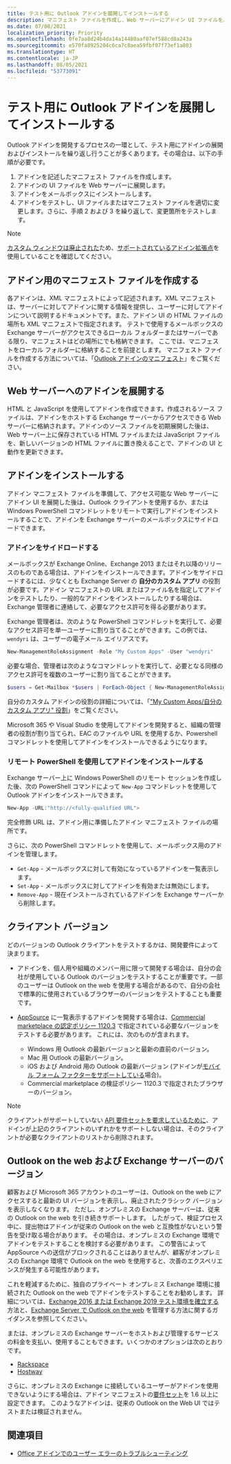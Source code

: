 ```yaml
---
title: テスト用に Outlook アドインを展開してインストールする
description: マニフェスト ファイルを作成し、Web サーバーにアドイン UI ファイルを展開して、ユーザーのメールボックスにアドインをインストールします。その後、アドインをテストします。
ms.date: 07/08/2021
localization_priority: Priority
ms.openlocfilehash: 0fe7aa8d24b4da14a14480aaf07ef588cd8a243a
ms.sourcegitcommit: e570fa8925204c6ca7c8aea59fbf07f73ef1a803
ms.translationtype: HT
ms.contentlocale: ja-JP
ms.lasthandoff: 08/05/2021
ms.locfileid: "53773091"
---
```

# <a name="deploy-and-install-outlook-add-ins-for-testing"></a>テスト用に Outlook アドインを展開してインストールする

Outlook アドインを開発するプロセスの一環として、テスト用にアドインの展開およびインストールを繰り返し行うことが多くあります。その場合は、以下の手順が必要です。

1. アドインを記述したマニフェスト ファイルを作成します。
1. アドインの UI ファイルを Web サーバーに展開します。
1. アドインをメールボックスにインストールします。
1. アドインをテストし、UI ファイルまたはマニフェスト ファイルを適切に変更します。さらに、手順 2 および 3 を繰り返して、変更箇所をテストします。

> [!NOTE]
> [カスタム ウィンドウは廃止された](https://developer.microsoft.com/outlook/blogs/make-your-add-ins-available-in-the-office-ribbon/)ため、[サポートされているアドイン拡張点](outlook-add-ins-overview.md#extension-points)を使用していることを確認してください。

## <a name="create-a-manifest-file-for-the-add-in"></a>アドイン用のマニフェスト ファイルを作成する

各アドインは、XML マニフェストによって記述されます。XML マニフェストは、サーバーに対してアドインに関する情報を提供し、ユーザーに対してアドインについて説明するドキュメントです。また、アドイン UI の HTML ファイルの場所も XML マニフェストで指定されます。 テストで使用するメールボックスの Exchange サーバーがアクセスできるローカル フォルダーまたはサーバーである限り、マニフェストはどの場所にでも格納できます。 ここでは、マニフェストをローカル フォルダーに格納することを前提とします。 マニフェスト ファイルを作成する方法については、「[Outlook アドインのマニフェスト](manifests.md)」をご覧ください。

## <a name="deploy-an-add-in-to-a-web-server"></a>Web サーバーへのアドインを展開する

HTML と JavaScript を使用してアドインを作成できます。作成されるソース ファイルは、アドインをホストする Exchange サーバーからアクセスできる Web サーバーに格納されます。アドインのソース ファイルを初期展開した後は、Web サーバー上に保存されている HTML ファイルまたは JavaScript ファイルを、新しいバージョンの HTML ファイルに置き換えることで、アドインの UI と動作を更新できます。

## <a name="install-the-add-in"></a>アドインをインストールする

アドイン マニフェスト ファイルを準備して、アクセス可能な Web サーバーにアドイン UI を展開した後は、Outlook クライアントを使用するか、または Windows PowerShell コマンドレットをリモートで実行しアドインをインストールすることで、アドインを Exchange サーバーのメールボックスにサイドロードできます。

### <a name="sideload-the-add-in"></a>アドインをサイドロードする

メールボックスが Exchange Online、Exchange 2013 またはそれ以降のリリースのものである場合は、アドインをインストールできます。アドインをサイドロードするには、少なくとも Exchange Server の **自分のカスタム アプリ** の役割が必要です。アドイン マニフェストの URL またはファイル名を指定してアドインをテストしたり、一般的なアドインをインストールしたりする場合は、Exchange 管理者に連絡して、必要なアクセス許可を得る必要があります。

Exchange 管理者は、次のような PowerShell コマンドレットを実行して、必要なアクセス許可を単一ユーザーに割り当てることができます。この例では、`wendyri` は、ユーザーの電子メール エイリアスです。

```powershell
New-ManagementRoleAssignment -Role "My Custom Apps" -User "wendyri"
```

必要な場合、管理者は次のようなコマンドレットを実行して、必要となる同様のアクセス許可を複数のユーザーに割り当てることができます。

```powershell
$users = Get-Mailbox *$users | ForEach-Object { New-ManagementRoleAssignment -Role "My Custom Apps" -User $_.Alias}
```

自分のカスタム アドインの役割の詳細については、「["My Custom Apps/自分のカスタム アプリ" 役割](/exchange/my-custom-apps-role-exchange-2013-help)」をご覧ください。

Microsoft 365 や Visual Studio を使用してアドインを開発すると、組織の管理者の役割が割り当てられ、EAC のファイルや URL を使用するか、Powershell コマンドレットを使用してアドインをインストールできるようになります。

### <a name="install-an-add-in-by-using-remote-powershell"></a>リモート PowerShell を使用してアドインをインストールする

Exchange サーバー上に Windows PowerShell のリモート セッションを作成した後、次の PowerShell コマンドによって `New-App` コマンドレットを使用して Outlook アドインをインストールできます。

```powershell
New-App -URL:"http://<fully-qualified URL">
```

完全修飾 URL は、アドイン用に準備したアドイン マニフェスト ファイルの場所です。

さらに、次の PowerShell コマンドレットを使用して、メールボックス用のアドインを管理します。

- `Get-App` - メールボックスに対して有効になっているアドインを一覧表示します。
- `Set-App` - メールボックスに対してアドインを有効または無効にします。
- `Remove-App` - 現在インストールされているアドインを Exchange サーバーから削除します。

## <a name="client-versions"></a>クライアント バージョン

どのバージョンの Outlook クライアントをテストするかは、開発要件によって決まります。

- アドインを、個人用や組織のメンバー用に限って開発する場合は、自分の会社が使用している Outlook のバージョンをテストすることが重要です。一部のユーザーは Outlook on the web を使用する場合があるので、自分の会社で標準的に使用されているブラウザーのバージョンをテストすることも重要です。

- [AppSource](https://appsource.microsoft.com) に一覧表示するアドインを開発する場合は、[Commercial marketplace の認定ポリシー 1120.3](/legal/marketplace/certification-policies#11203-functionality) で指定されている必要なバージョンをテストする必要があります。 これには、次のものが含まれます。
  - Windows 用 Outlook の最新バージョンと最新の直前のバージョン。
  - Mac 用 Outlook の最新バージョン。
  - iOS および Android 用の Outlook の最新バージョン (アドインが[モバイル フォーム ファクターをサポートしている](add-mobile-support.md)場合)。
  - Commercial marketplace の検証ポリシー 1120.3 で指定されたブラウザーのバージョン。

> [!NOTE]
> クライアントがサポートしていない [API 要件セットを要求しているために](apis.md)、アドインが上記のクライアントのいずれかをサポートしない場合は、そのクライアントが必要なクライアントのリストから削除されます。

## <a name="outlook-on-the-web-and-exchange-server-versions"></a>Outlook on the web および Exchange サーバーのバージョン

顧客および Microsoft 365 アカウントのユーザーは、Outlook on the web にアクセスすると最新の UI バージョンを表示し、廃止されたクラシック バージョンを表示しなくなります。 ただし、オンプレミスの Exchange サーバーは、従来の Outlook on the web を引き続きサポートします。 したがって、検証プロセス中に、提出物はアドインが従来の Outlook on the web と互換性がないという警告を受け取る場合があります。 その場合は、オンプレミスの Exchange 環境でアドインをテストすることを検討する必要があります。 この警告によって AppSource への送信がブロックされることはありませんが、顧客がオンプレミスの Exchange 環境で Outlook on the web を使用すると、次善のエクスペリエンスが発生する可能性があります。

これを軽減するために、独自のプライベート オンプレミス Exchange 環境に接続された Outlook on the web でアドインをテストすることをお勧めします。 詳細については、[Exchange 2016 または Exchange 2019 テスト環境を確立する](/Exchange/plan-and-deploy/plan-and-deploy?view=exchserver-2019&preserve-view=true#establish-an-exchange-2016-or-exchange-2019-test-environment)方法と、[Exchange Server で Outlook on the web](/exchange/clients/outlook-on-the-web/outlook-on-the-web?view=exchserver-2019&preserve-view=true) を管理する方法に関するガイダンスを参照してください。

または、オンプレミスの Exchange サーバーをホストおよび管理するサービスの料金を支払い、使用することもできます。いくつかのオプションは次のとおりです。

- [Rackspace](https://www.rackspace.com/email-hosting/exchange-server)
- [Hostway](https://hostway.com/microsoft-exchange/)

さらに、オンプレミスの Exchange に接続しているユーザーがアドインを使用できないようにする場合は、アドイン マニフェストの[要件セット](../reference/requirement-sets/outlook-api-requirement-sets.md#exchange-server-support)を 1.6 以上に設定できます。 このようなアドインは、従来の Outlook on the Web UI ではテストまたは検証されません。

## <a name="see-also"></a>関連項目

- [Office アドインでのユーザー エラーのトラブルシューティング](../testing/testing-and-troubleshooting.md)
